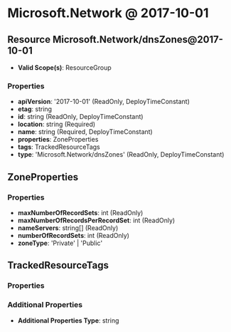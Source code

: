 # Microsoft.Network @ 2017-10-01

## Resource Microsoft.Network/dnsZones@2017-10-01
* **Valid Scope(s)**: ResourceGroup
### Properties
* **apiVersion**: '2017-10-01' (ReadOnly, DeployTimeConstant)
* **etag**: string
* **id**: string (ReadOnly, DeployTimeConstant)
* **location**: string (Required)
* **name**: string (Required, DeployTimeConstant)
* **properties**: ZoneProperties
* **tags**: TrackedResourceTags
* **type**: 'Microsoft.Network/dnsZones' (ReadOnly, DeployTimeConstant)

## ZoneProperties
### Properties
* **maxNumberOfRecordSets**: int (ReadOnly)
* **maxNumberOfRecordsPerRecordSet**: int (ReadOnly)
* **nameServers**: string[] (ReadOnly)
* **numberOfRecordSets**: int (ReadOnly)
* **zoneType**: 'Private' | 'Public'

## TrackedResourceTags
### Properties
### Additional Properties
* **Additional Properties Type**: string

